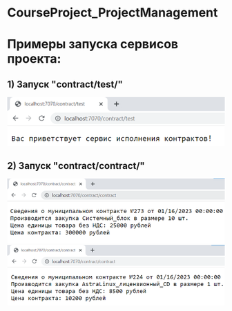 # CourseProject_ProjectManagement
 
# Примеры запуска сервисов проекта: #

## 1) Запуск "contract/test/" ##

![Скриншот](/screenshots/main.png)


## 2) Запуск "contract/contract/" ##

![Скриншот](/screenshots/contract1.png)
![Скриншот](/screenshots/contract2.png)
